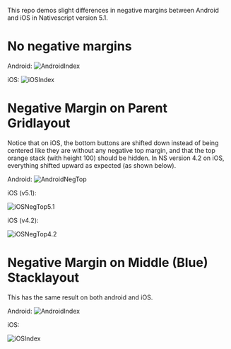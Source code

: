 This repo demos slight differences in negative margins between Android and iOS in Nativescript version 5.1.

# No negative margins
Android:
![AndroidIndex](./screenshots/android-no-neg.png)

iOS:
![iOSIndex](./screenshots/ios-no-neg.png)

# Negative Margin on Parent Gridlayout
Notice that on iOS, the bottom buttons are shifted down instead of being centered like they are without any negative top margin, and that the top orange stack (with height 100) should be hidden. In NS version 4.2 on iOS, everything shifted upward as expected (as shown below).

Android:
![AndroidNegTop](./screenshots/android-neg-top.png)

iOS (v5.1):

![iOSNegTop5.1](./screenshots/ios-neg-top.png)

iOS (v4.2):

![iOSNegTop4.2](./screenshots/ios-neg-top-v4.2.png)


# Negative Margin on Middle (Blue) Stacklayout
This has the same result on both android and iOS.

Android:
![AndroidIndex](./screenshots/android-neg-mid.png)

iOS:

![iOSIndex](./screenshots/ios-neg-mid.png)
